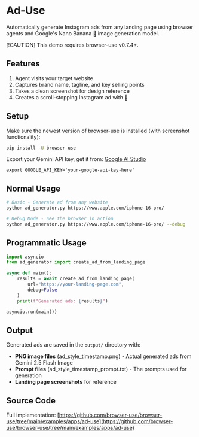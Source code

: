 # Ad-Use

Automatically generate Instagram ads from any landing page using browser agents and Google's Nano Banana 🍌 image generation model.

[!CAUTION]
This demo requires browser-use v0.7.4+.

## Features

1. Agent visits your target website
2. Captures brand name, tagline, and key selling points
3. Takes a clean screenshot for design reference
4. Creates a scroll-stopping Instagram ad with 🍌

## Setup

Make sure the newest version of browser-use is installed (with screenshot functionality):
```bash
pip install -U browser-use
```

Export your Gemini API key, get it from: [Google AI Studio](https://makersuite.google.com/app/apikey) 
```
export GOOGLE_API_KEY='your-google-api-key-here'
```

## Normal Usage

```bash
# Basic - Generate ad from any website
python ad_generator.py https://www.apple.com/iphone-16-pro/

# Debug Mode - See the browser in action
python ad_generator.py https://www.apple.com/iphone-16-pro/ --debug
```

## Programmatic Usage
```python
import asyncio
from ad_generator import create_ad_from_landing_page

async def main():
    results = await create_ad_from_landing_page(
        url="https://your-landing-page.com",
        debug=False
    )
    print(f"Generated ads: {results}")

asyncio.run(main())
```

## Output

Generated ads are saved in the `output/` directory with:
- **PNG image files** (ad_style_timestamp.png) - Actual generated ads from Gemini 2.5 Flash Image
- **Prompt files** (ad_style_timestamp_prompt.txt) - The prompts used for generation  
- **Landing page screenshots** for reference

## Source Code

Full implementation: [https://github.com/browser-use/browser-use/tree/main/examples/apps/ad-use](https://github.com/browser-use/browser-use/tree/main/examples/apps/ad-use) 